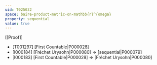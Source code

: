 ```yaml
---
uid: T025032
space: baire-product-metric-on-mathbb{r}^{omega}
property: sequential
value: true
---
```

[[Proof]]

* [T001297] [First Countable|P000028]
* [I000184] [Fréchet Urysohn|P000080] => [sequential|P000079]
* [I000183] [First Countable|P000028] => [Fréchet Urysohn|P000080]

